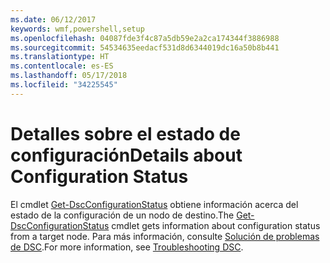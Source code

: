 ```yaml
---
ms.date: 06/12/2017
keywords: wmf,powershell,setup
ms.openlocfilehash: 04087fde3f4c87a5db59e2a2ca174344f3886988
ms.sourcegitcommit: 54534635eedacf531d8d6344019dc16a50b8b441
ms.translationtype: HT
ms.contentlocale: es-ES
ms.lasthandoff: 05/17/2018
ms.locfileid: "34225545"
---
```

# <a name="details-about-configuration-status"></a><span data-ttu-id="0f21e-102">Detalles sobre el estado de configuración</span><span class="sxs-lookup"><span data-stu-id="0f21e-102">Details about Configuration Status</span></span>

<span data-ttu-id="0f21e-103">El cmdlet [Get-DscConfigurationStatus](https://technet.microsoft.com/library/mt517868.aspx) obtiene información acerca del estado de la configuración de un nodo de destino.</span><span class="sxs-lookup"><span data-stu-id="0f21e-103">The [Get-DscConfigurationStatus](https://technet.microsoft.com/library/mt517868.aspx) cmdlet gets information about configuration status from a target node.</span></span>
<span data-ttu-id="0f21e-104">Para más información, consulte [Solución de problemas de DSC](https://msdn.microsoft.com/powershell/dsc/troubleshooting).</span><span class="sxs-lookup"><span data-stu-id="0f21e-104">For more information, see [Troubleshooting DSC](https://msdn.microsoft.com/powershell/dsc/troubleshooting).</span></span>
